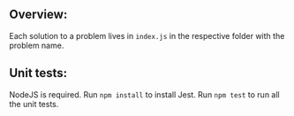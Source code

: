 ## Overview:
Each solution to a problem lives in `index.js` in the respective folder with the problem name.

## Unit tests:
NodeJS is required.
Run `npm install` to install Jest.
Run `npm test` to run all the unit tests.